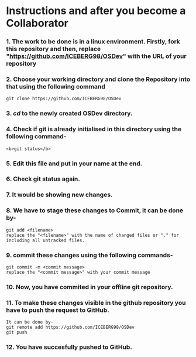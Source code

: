 # Instructions and after you become a Collaborator

### 1. The work to be done is in a linux environment. Firstly, <b>fork</b> this repository and then, replace "https://github.com/ICEBERG98/OSDev" with the URL of your repository
### 2. Choose your working directory and clone the Repository into that using the following command
	git clone https://github.com/ICEBERG98/OSDev
### 3. <i>cd</i> to the newly created OSDev directory.
### 4. Check if git is already initialised in this directory using the following command-
	<b>git status</b>
### 5. Edit this file and put in your name at the end.
### 6. Check git status again.
### 7. It would be showing new changes.
### 8. We have to stage these changes to Commit, it can be done by-
	git add <filename>
	replace the "<filename>" with the name of changed files or "." for including all untracked files.
### 9. commit these changes using the following commands-
	git commit -m <commit message>
	replace the "<commit message>" with your commit message
### 10. Now, you have commited in your offline git repository.
### 11. To make these changes visible in the github repository you have to push the request to GitHub.
 	It can be done by-
	git remote add https://github.com/ICEBERG98/OSDev
	git push
### 12. You have succesfully pushed to GitHub.
